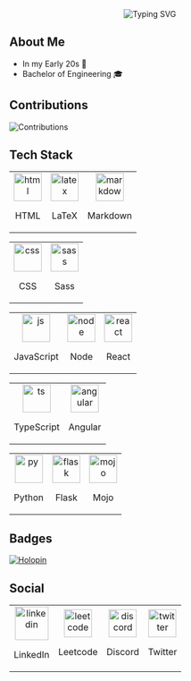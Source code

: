 <div align="center">
  <img src="https://readme-typing-svg.demolab.com?font=Kanit&size=40&pause=1000&color=FFFFFF&center=true&random=false&width=550&height=65&lines=%F0%9F%94%96Hey%2C+I'm+Soorya+U" alt="Typing SVG" />
</div>

<h2>About Me</h2>

<ul>
  <li> In my Early 20s 🎉</li>
  <li> Bachelor of Engineering 🎓</li>
</ul>

</div>

<h2>Contributions</h2>

<img src="https://github-readme-activity-graph.vercel.app/graph?username=soorya-u&bg_color=0d1117&color=f2f2f2&line=39dd53&point=ffffff&area=true&hide_border=true" alt="Contributions" />

<h2>Tech Stack</h2>

<!-- Markup Languages -->
<table>
  <tr>
    <td align="center">
      <a href="https://github.com/topics/html">
        <img width="50" src="https://soorya-u.github.io/soorya-u/assets/tech_stack/html.svg" alt="html" />
      </a>
      <p>HTML</p>
    </td>
    <td align="center">
      <a href="https://github.com/topics/latex">
        <img width="50" src="https://soorya-u.github.io/soorya-u/assets/tech_stack/latex.svg" alt="latex" />
      </a>
      <p>LaTeX</p>
    </td>
    <td align="center">
      <a href="https://github.com/topics/markdown">
        <img width="50" src="https://soorya-u.github.io/soorya-u/assets/tech_stack/markdown.svg" alt="markdown" />
      </a>
      <p>Markdown</p>
    </td>
  </tr>
</table>

<!-- Style Sheet Languages -->
<table>
  <tr>
    <td align="center">
      <a href="https://github.com/topics/css">
        <img width="50" src="https://soorya-u.github.io/soorya-u/assets/tech_stack/css.svg" alt="css" />
      </a>
      <p>CSS</p>
    </td>
    <td align="center">
      <a href="https://github.com/topics/sass">
        <img width="50" src="https://soorya-u.github.io/soorya-u/assets/tech_stack/sass.svg" alt="sass" />
      </a>
      <p>Sass</p>
    </td>
    <!-- <td align="center">
      <a href="https://github.com/topics/tailwind">
        <img width="50" src="https://soorya-u.github.io/soorya-u/assets/tech_stack/tailwind.svg" alt="tailwind" />
      </a>
      <p>Tailwind</p>
    </td> -->
  </tr>
</table>

<!-- JavaScript -->
<table>
  <tr>
    <td align="center">
      <a href="https://github.com/topics/javascript">
        <img  width="50" src="https://soorya-u.github.io/soorya-u/assets/tech_stack/js.svg" alt="js" />
      </a>
      <p>JavaScript</p>
    </td>
    <!-- <td align="center">
      <a href="https://github.com/topics/jquery">
        <img width="50" src="https://soorya-u.github.io/soorya-u/assets/tech_stack/jquery.svg" alt="jquery" />
      </a>
      <p>JQuery</p>
    </td> -->
    <td align="center">
      <a href="https://github.com/topics/node">
        <img width="50" src="https://soorya-u.github.io/soorya-u/assets/tech_stack/nodejs.svg" alt="node" />
      </a>
      <p>Node</p>
    </td>
    <td align="center">
      <a href="https://github.com/topics/react">
        <img width="50" src="https://soorya-u.github.io/soorya-u/assets/tech_stack/react.svg" alt="react" />
      </a>
      <p>React</p>
    </td>
    <!-- <td align="center">
      <a href="https://github.com/topics/next">
        <img width="50" src="https://soorya-u.github.io/soorya-u/assets/tech_stack/nextjs.svg" alt="nextjs" />
      </a>
      <p>Next</p>
    </td> -->
  </tr>
</table>

<!-- TypeScript -->
<table>
  <tr>
    <td align="center">
      <a href="https://github.com/topics/typescript">
        <img width="50"  src="https://soorya-u.github.io/soorya-u/assets/tech_stack/ts.svg" alt="ts" />
      </a>
      <p  align="center">TypeScript</p>
    </td>
    <td align="center">
      <a href="https://github.com/topics/angular">
        <img width="50" src="https://soorya-u.github.io/soorya-u/assets/tech_stack/angular.svg" alt="angular" />
      </a>
      <p>Angular</p>
    </td>
    <!-- <td align="center">
      <a href="https://github.com/topics/prisma">
        <img width="50" src="https://soorya-u.github.io/soorya-u/assets/tech_stack/prisma.svg" alt="prisma" />
      </a>
      <p>Prisma</p>
    </td> -->
  </tr>
</table>

<!-- Python -->
<table>
  <tr>
    <td align="center">
      <a href="https://github.com/topics/python">
        <img width="50" src="https://soorya-u.github.io/soorya-u/assets/tech_stack/py.svg"  alt="py" />
      </a>
      <p>Python</p>
    </td>
    <td align="center">
      <a href="https://github.com/topics/flask">
        <img width="50" src="https://soorya-u.github.io/soorya-u/assets/tech_stack/flask.svg"  alt="flask" />
      </a>
      <p>Flask</p>
    </td>
    <td align="center">
      <a href="https://github.com/topics/mojo">
        <img width="50" src="https://soorya-u.github.io/soorya-u/assets/tech_stack/mojo.png"  alt="mojo" />
      </a>
      <p>Mojo</p>
    </td>
  </tr>
</table>

<h2>Badges</h2>

<a href="https://holopin.io/@sooryau">
  <img src="https://holopin.me/sooryau" alt="Holopin" />
</a>

<h2>Social</h2>
<table>
  <tr>
    <td align="center">
      <a href="https://www.linkedin.com/in/soorya-u">
        <img width="60" src="https://soorya-u.github.io/soorya-u/assets/social/linkedin.svg" alt="linkedin" />
      </a>
        <p>LinkedIn</p>
    </td>
    <td align="center">
      <a href="https://leetcode.com/soorya-u">
        <img width="50" src="https://soorya-u.github.io/soorya-u/assets/social/leetcode.svg" alt="leetcode" />
      </a>
        <p>Leetcode</p>
    </td>
    <td align="center">
      <a href="https://discord.com/users/soorya_u">
        <img width="50" src="https://soorya-u.github.io/soorya-u/assets/social/discord.svg" alt="discord" />
      </a>
        <p>Discord</p>
    </td>
    <td align="center">
      <a href="https://twitter.com/sooryaa_u">
        <img width="50" src="https://soorya-u.github.io/soorya-u/assets/social/twitter.svg" alt="twitter" />
      </a>
        <p>Twitter</p>
    </td>
  </tr>
</table>
